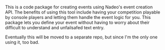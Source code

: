 This is a code package for creating events using Nadeo's event creation API. The benefits of using this tool include having your competition playable by console players and letting them handle the event logic for you. This package lets you define your event without having to worry about their difficult to understand and unfailsafed text entry.

Eventually this will be moved to a separate repo, but since I'm the only one using it, too bad. 